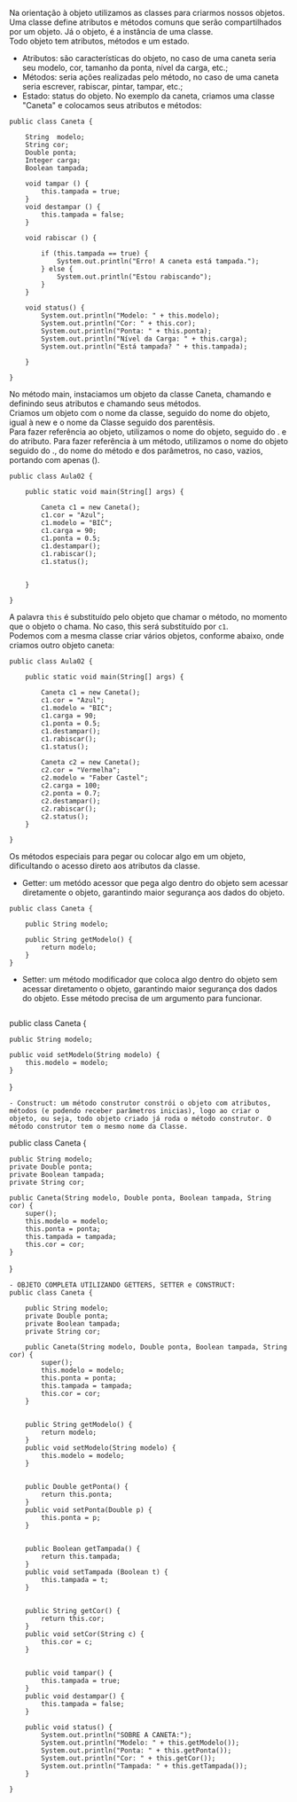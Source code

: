 Na orientação à objeto utilizamos as classes para criarmos nossos objetos. Uma classe define atributos e métodos comuns que serão compartilhados por um objeto. Já o objeto, é a instância de uma classe.<br>
Todo objeto tem atributos, métodos e um estado.<br>
- Atributos: são características do objeto, no caso de uma caneta seria seu modelo, cor, tamanho da ponta, nível da carga, etc.;
- Métodos: seria ações realizadas pelo método, no caso de uma caneta seria escrever, rabiscar, pintar, tampar, etc.;
- Estado: status do objeto.
No exemplo da caneta, criamos uma classe "Caneta" e colocamos seus atributos e métodos:
```
public class Caneta {

	String	modelo;
	String cor;
	Double ponta;
	Integer carga;
	Boolean tampada;
	
	void tampar () {
		this.tampada = true;
	}
	void destampar () {
		this.tampada = false;
	}
	
	void rabiscar () {
		
		if (this.tampada == true) {
			System.out.println("Erro! A caneta está tampada.");
		} else {
			System.out.println("Estou rabiscando");
		}
	}
	
	void status() {
		System.out.println("Modelo: " + this.modelo);
		System.out.println("Cor: " + this.cor);
		System.out.println("Ponta: " + this.ponta);
		System.out.println("Nível da Carga: " + this.carga);
		System.out.println("Está tampada? " + this.tampada);
		
	}
	
}
```
No método main, instaciamos um objeto da classe Caneta, chamando e definindo seus atributos e chamando seus métodos.<br>
Criamos um objeto com o nome da classe, seguido do nome do objeto, igual à new e o nome da Classe seguido dos parentêsis.<br>
Para fazer referência ao objeto, utilizamos o nome do objeto, seguido do . e do atributo. Para fazer referência à um método, utilizamos o nome do objeto seguido do ., do nome do método e dos parâmetros, no caso, vazios, portando com apenas ().
```
public class Aula02 {

	public static void main(String[] args) {

		Caneta c1 = new Caneta();
		c1.cor = "Azul";
		c1.modelo = "BIC";
		c1.carga = 90;
		c1.ponta = 0.5;
		c1.destampar();
		c1.rabiscar();
		c1.status();
			
		
	}

}
```
A palavra `this` é substituído pelo objeto que chamar o método, no momento que o objeto o chama. No caso, this será substituído por `c1`.<br>
Podemos com a mesma classe criar vários objetos, conforme abaixo, onde criamos outro objeto caneta:
```
public class Aula02 {

	public static void main(String[] args) {

		Caneta c1 = new Caneta();
		c1.cor = "Azul";
		c1.modelo = "BIC";
		c1.carga = 90;
		c1.ponta = 0.5;
		c1.destampar();
		c1.rabiscar();
		c1.status();
			
		Caneta c2 = new Caneta();
		c2.cor = "Vermelha";
		c2.modelo = "Faber Castel";
		c2.carga = 100;
		c2.ponta = 0.7;
		c2.destampar();
		c2.rabiscar();
		c2.status();
	}

}
```
Os métodos especiais para pegar ou colocar algo em um objeto, dificultando o acesso direto aos atributos da classe.
- Getter: um metódo acessor que pega algo dentro do objeto sem acessar diretamente o objeto, garantindo maior segurança aos dados do objeto.
```
public class Caneta {

	public String modelo;

	public String getModelo() {
		return modelo;
	}
}
```
- Setter: um método modificador que coloca algo dentro do objeto sem acessar diretamento o objeto, garantindo maior segurança dos dados do objeto. Esse método precisa de um argumento para funcionar.
```
```
public class Caneta {

	public String modelo;

	public void setModelo(String modelo) {
		this.modelo = modelo;
	}
}
```
- Construct: um método construtor constrói o objeto com atributos, métodos (e podendo receber parâmetros inicias), logo ao criar o objeto, ou seja, todo objeto criado já roda o método construtor. O método construtor tem o mesmo nome da Classe.
```
public class Caneta {

	public String modelo;
	private Double ponta;
	private Boolean tampada;
	private String cor;
	
	public Caneta(String modelo, Double ponta, Boolean tampada, String cor) {
		super();
		this.modelo = modelo;
		this.ponta = ponta;
		this.tampada = tampada;
		this.cor = cor;
	}	
}
```
- OBJETO COMPLETA UTILIZANDO GETTERS, SETTER e CONSTRUCT:
public class Caneta {

	public String modelo;
	private Double ponta;
	private Boolean tampada;
	private String cor;
		
	public Caneta(String modelo, Double ponta, Boolean tampada, String cor) {
		super();
		this.modelo = modelo;
		this.ponta = ponta;
		this.tampada = tampada;
		this.cor = cor;
	}
		
		
	public String getModelo() {
		return modelo;
	}
	public void setModelo(String modelo) {
		this.modelo = modelo;
	}


	public Double getPonta() {
		return this.ponta;
	}
	public void setPonta(Double p) {
		this.ponta = p;
	}
	
	
	public Boolean getTampada() {
		return this.tampada;
	}
	public void setTampada (Boolean t) {
		this.tampada = t;
	}
	
	
	public String getCor() {
		return this.cor;
	}
	public void setCor(String c) {
		this.cor = c;
	}
	
	
	public void tampar() {
		this.tampada = true;
	}
	public void destampar() {
		this.tampada = false;
	}
	
	public void status() {
		System.out.println("SOBRE A CANETA:");
		System.out.println("Modelo: " + this.getModelo());
		System.out.println("Ponta: " + this.getPonta());
		System.out.println("Cor: " + this.getCor());
		System.out.println("Tampada: " + this.getTampada());
	}
	
}